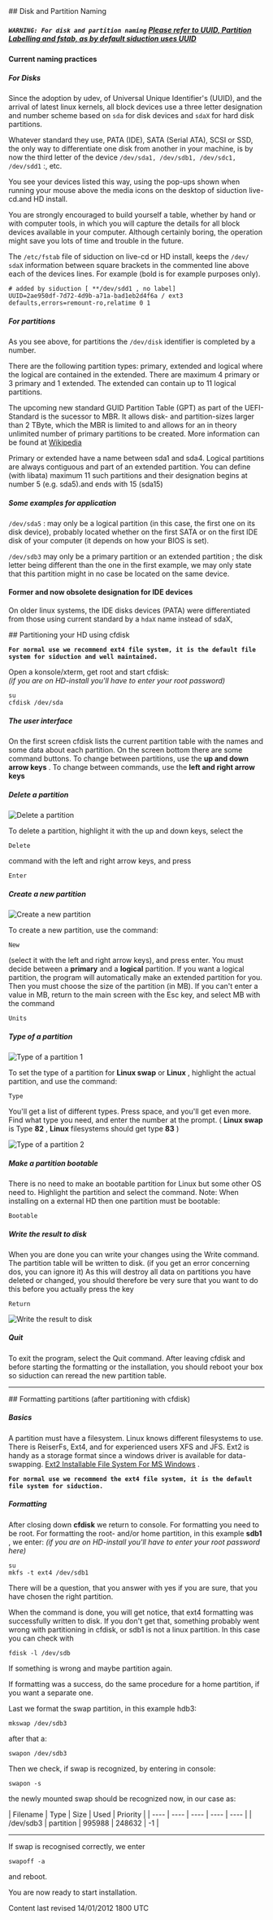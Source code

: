 <div id="main-page"></div>
<div class="divider" id="disknames"></div>
## Disk and Partition Naming

##### **`WARNING: For disk and partition naming`**  [Please refer to UUID, Partition Labelling and fstab, as by default siduction uses UUID](part-uuid-en.htm#uuid) 

#### Current naming practices

##### For Disks

Since the adoption by udev, of Universal Unique Identifier's (UUID), and the arrival of latest linux kernels, all block devices use a three letter designation and number scheme based on `sda`  for disk devices and `sdaX`  for hard disk partitions.

Whatever standard they use, PATA (IDE), SATA (Serial ATA), SCSI or SSD, the only way to differentiate one disk from another in your machine, is by now the third letter of the device `/dev/sda1, /dev/sdb1, /dev/sdc1, /dev/sdd1` :, etc.

You see your devices listed this way, using the pop-ups shown when running your mouse above the media icons on the desktop of siduction live-cd.and HD install.

You are strongly encouraged to build yourself a table, whether by hand or with computer tools, in which you will capture the details for all block devices available in your computer. Although certainly boring, the operation might save you lots of time and trouble in the future.

The `/etc/fstab`  file of siduction on live-cd or HD install, keeps the `/dev/ sdaX`  information between square brackets in the commented line above each of the devices lines. For example (bold is for example purposes only). 

~~~  
# added by siduction [ **/dev/sdd1 , no label]  
UUID=2ae950df-7d72-4d9b-a71a-bad1eb2d4f6a / ext3 defaults,errors=remount-ro,relatime 0 1  
~~~

##### For partitions

As you see above, for partitions the `/dev/disk`  identifier is completed by a number. 

There are the following partition types: primary, extended and logical where the logical are contained in the extended. There are maximum 4 primary or 3 primary and 1 extended. The extended can contain up to 11 logical partitions.

The upcoming new standard GUID Partition Table (GPT) as part of the UEFI-Standard is the sucessor to MBR. It allows disk- and partition-sizes larger than 2 TByte, which the MBR is limited to and allows for an in theory unlimited number of primary partitions to be created. More information can be found at  [Wikipedia](http://en.wikipedia.org/wiki/GUID_Partition_Table) 

Primary or extended have a name between sda1 and sda4. Logical partitions are always contiguous and part of an extended partition. You can define (with libata) maximum 11 such partitions and their designation begins at number 5 (e.g. sda5).and ends with 15 (sda15)

##### Some examples for application

`/dev/sda5`  : may only be a logical partition (in this case, the first one on its disk device), probably located whether on the first SATA or on the first IDE disk of your computer (it depends on how your BIOS is set).

`/dev/sdb3`  may only be a primary partition or an extended partition ; the disk letter being different than the one in the first example, we may only state that this partition might in no case be located on the same device.

#### Former and now obsolete designation for IDE devices

On older linux systems, the IDE disks devices (PATA) were differentiated from those using current standard by a `hdaX`  name instead of sdaX,

<div class="divider" id="partition"></div>
## Partitioning your HD using cfdisk

**`For normal use we recommend ext4 file system, it is the default file system for siduction and well maintained.`**

Open a konsole/xterm, get root and start cfdisk:  
 *(if you are on HD-install you'll have to enter your root password)* 

~~~  
su  
cfdisk /dev/sda  
~~~

##### The user interface

On the first screen cfdisk lists the current partition table with the names and some data about each partition. On the screen bottom there are some command buttons. To change between partitions, use the  **up and down arrow keys** . To change between commands, use the  **left and right arrow keys** 

##### Delete a partition

![Delete a partition](../images-en/cfdisk-en/cfdisk0-en.png "Delete a partition") 

To delete a partition, highlight it with the up and down keys, select the

~~~  
Delete  
~~~

command with the left and right arrow keys, and press

~~~  
Enter  
~~~

##### Create a new partition

![Create a new partition](../images-en/cfdisk-en/cfdisk1-en.png "Create a new partition") 

To create a new partition, use the command:

~~~  
New  
~~~

(select it with the left and right arrow keys), and press enter. You must decide between a  **primary**  and a  **logical**  partition. If you want a logical partition, the program will automatically make an extended partition for you. Then you must choose the size of the partition (in MB). If you can't enter a value in MB, return to the main screen with the Esc key, and select MB with the command

~~~  
Units  
~~~

##### Type of a partition

![Type of a partition 1](../images-en/cfdisk-en/cfdisk2-en.png "Type of a partition 1") 

To set the type of a partition for  **Linux swap**  or  **Linux** , highlight the actual partition, and use the command:

~~~  
Type  
~~~

You'll get a list of different types. Press space, and you'll get even more. Find what type you need, and enter the number at the prompt. ( **Linux swap**  is Type  **82** ,  **Linux**  filesystems should get type  **83** )

![Type of a partition 2](../images-en/cfdisk-en/cfdisk3-en.png "Type of a partition 2") 

##### Make a partition bootable

There is no need to make an bootable partition for Linux but some other OS need to. Highlight the partition and select the command. Note: When installing on a external HD then one partition must be bootable:

~~~  
Bootable  
~~~

##### Write the result to disk

When you are done you can write your changes using the Write command. The partition table will be written to disk. (if you get an error concerning dos, you can ignore it) As this will destroy all data on partitions you have deleted or changed, you should therefore be very sure that you want to do this before you actually press the key

~~~  
Return  
~~~

![Write the result to disk](../images-en/cfdisk-en/cfdisk4-en.png "Write the result to disk") 

##### Quit

To exit the program, select the Quit command. After leaving cfdisk and before starting the formatting or the installation, you should reboot your box so siduction can reread the new partition table.


---

<div class="divider" id="formating"></div>
## Formatting partitions (after partitioning with cfdisk)

##### Basics

A partition must have a filesystem. Linux knows different filesystems to use. There is ReiserFs, Ext4, and for experienced users XFS and JFS. Ext2 is handy as a storage format since a windows driver is available for data-swapping.  [Ext2 Installable File System For MS Windows](http://www.fs-driver.org/) .

**`For normal use we recommend the ext4 file system, it is the default file system for siduction.`**

##### Formatting

After closing down  **cfdisk**  we return to console. For formatting you need to be root. For formatting the root- and/or home partition, in this example  **sdb1** , we enter:  *(if you are on HD-install you'll have to enter your root password here)* 

~~~  
su  
mkfs -t ext4 /dev/sdb1  
~~~

There will be a question, that you answer with yes if you are sure, that you have chosen the right partition.

When the command is done, you will get notice, that ext4 formatting was successfully written to disk. If you don't get that, something probably went wrong with partitioning in cfdisk, or sdb1 is not a linux partition. In this case you can check with

~~~  
fdisk -l /dev/sdb  
~~~

If something is wrong and maybe partition again.

If formatting was a success, do the same procedure for a home partition, if you want a separate one.

Last we format the swap partition, in this example hdb3:

~~~  
mkswap /dev/sdb3  
~~~

after that a:

~~~  
swapon /dev/sdb3  
~~~

Then we check, if swap is recognized, by entering in console:

~~~  
swapon -s  
~~~

the newly mounted swap should be recognized now, in our case as:

<table class="center">
| Filename | Type | Size | Used | Priority | 
| ---- | ---- | ---- | ---- | ---- |
| /dev/sdb3 | partition | 995988 | 248632 | -1 | 


---

If swap is recognised correctly, we enter

~~~  
swapoff -a  
~~~

and reboot.

You are now ready to start installation.

<div id="rev">Content last revised 14/01/2012 1800 UTC</div>
